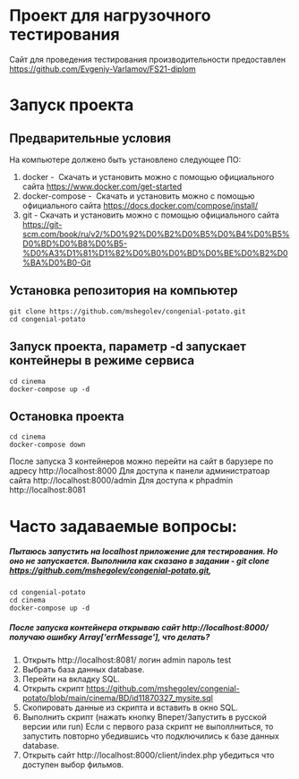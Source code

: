 # Проект для нагрузочного тестирования
Сайт для проведения тестирования производительности предоставлен https://github.com/Evgeniy-Varlamov/FS21-diplom

# Запуск проекта
## Предварительные условия
На компьютере должено быть установлено следующее ПО:
1. docker -  Скачать и установить можно с помощью официального сайта https://www.docker.com/get-started
2. docker-compose -  Скачать и установить можно с помощью официального сайта https://docs.docker.com/compose/install/
3. git - Скачать и установить можно с помощью официального сайта https://git-scm.com/book/ru/v2/%D0%92%D0%B2%D0%B5%D0%B4%D0%B5%D0%BD%D0%B8%D0%B5-%D0%A3%D1%81%D1%82%D0%B0%D0%BD%D0%BE%D0%B2%D0%BA%D0%B0-Git

## Установка репозитория на компьютер
    git clone https://github.com/mshegolev/congenial-potato.git
    cd congenial-potato
## Запуск проекта, параметр -d запускает контейнеры в режиме сервиса 
    cd cinema
    docker-compose up -d
## Остановка проекта
    cd cinema
    docker-compose down

После запуска 3 контейнеров можно перейти на сайт в барузере по адресу http://localhost:8000
Для доступа к панели администратоар сайта http://localhost:8000/admin
Для доступа к phpadmin http://localhost:8081

# Часто задаваемые вопросы:
##### Пытаюсь запустить на localhost приложение для тестирования. Но оно не запускается. Выполнила как сказано в задании - git clone https://github.com/mshegolev/congenial-potato.git,
````
cd congenial-potato
cd cinema
docker-compose up -d
````
##### После запуска контейнера открываю сайт http://localhost:8000/ получаю ошибку Array['errMessage'], что делать?
1. Открыть http://localhost:8081/ логин admin пароль test
2. Выбрать база данных database.
2. Перейти на вкладку SQL.
2. Открыть скрипт https://github.com/mshegolev/congenial-potato/blob/main/cinema/BD/id11870327_mysite.sql
3. Скопировать данные из скрипта и вставить в окно SQL.
4. Выполнить скрипт (нажать кнопку Вперет/Запустить в русской версии или run) Если с первого раза скрипт не выполлниться, то запустить повторно убедившись что подключились к базе данных database.
5. Открыть сайт http://localhost:8000/client/index.php убедиться что доступен выбор фильмов.



